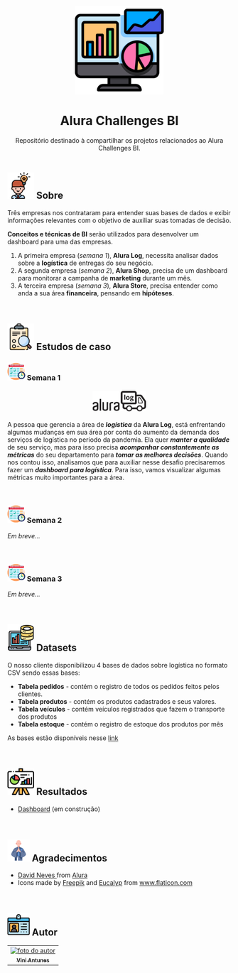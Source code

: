 <p align="center">
  <img src="images/analytics.png" float="center" width=200px/>
</p>

<h1 align="center"> Alura Challenges BI </h1>
<div align="center"> Repositório destinado à compartilhar os projetos relacionados ao Alura Challenges BI. </div>
<br>
<h2><img src="images/idea.png" width=60px/> Sobre </h2>
  <p> Três empresas nos contrataram para entender suas bases de dados e exibir informações relevantes com o objetivo de auxiliar suas tomadas de decisão. </p>

  <p> <b>Conceitos e técnicas de BI</b> serão utilizados para desenvolver um dashboard para uma das empresas. </p>
  <p>
    <ol>
      <li> A primeira empresa (<i>semana 1</i>), <b>Alura Log</b>, necessita analisar dados sobre a <b>logística</b> de entregas do seu negócio. </li>
      <li> A segunda empresa (<i>semana 2</i>), <b>Alura Shop</b>, precisa de um dashboard para monitorar a campanha de <b>marketing</b> durante um mês. </li>
      <li> A terceira empresa (<i>semana 3</i>), <b>Alura Store</b>, precisa entender como anda a sua área <b>financeira</b>, pensando em <b>hipóteses</b>. </li>
    </ol>
  </p>
<br>
<h2><img src="images/case-study.png" width=60px/> Estudos de caso </h2>

  <h3> <img src="images/timetable.png" width=40px/> Semana 1 </h3>
  
  <h4 align="center"> <img src="images/alura_log_preto.png" width=120px/> </h4>

  <p> A pessoa que gerencia a área de <i><b>logística</b></i> da <b>Alura Log</b>, está enfrentando algumas mudanças em sua área por conta do aumento da demanda dos serviços de logística no período da pandemia. Ela quer <i><b>manter a qualidade</b></i> de seu serviço, mas para isso precisa <i><b>acompanhar constantemente as métricas</b></i> do seu departamento para <i><b>tomar as melhores decisões</b></i>. Quando nos contou isso, analisamos que para auxiliar nesse desafio precisaremos fazer um <i><b>dashboard para logística</b></i>. Para isso, vamos visualizar algumas métricas muito importantes para a área. </p>
<br>
<h3><img src="images/timetable.png" width=40px/> Semana 2 </h3>
  <p> <i>Em breve...</i> </p>
<br>
  <h3><img src="images/timetable.png" width=40px/> Semana 3 </h3>
  <p> <i>Em breve...</i> </p>
<br>
<h2><img src="images/datasets.png" width=60px/> Datasets </h2>
  <p> O nosso cliente disponibilizou 4 bases de dados sobre logística no formato CSV sendo essas bases: </p>
  <ul>
    <li> <b>Tabela pedidos</b> - contém o registro de todos os pedidos feitos pelos clientes. </li>
    <li> <b>Tabela produtos</b> - contém os produtos cadastrados e seus valores. </li>
    <li> <b>Tabela veículos</b> - contém veículos registrados que fazem o transporte dos produtos </li>
    <li> <b>Tabela estoque</b> - contém o registro de estoque dos produtos por mês </li>
  </ul>

  <p> As bases estão disponíveis nesse <a href="https://drive.google.com/drive/folders/1saKsmnW4FvOw_MRG363pNEYFbFpGw5hf?usp=sharing" target="_blank">link</a> </p>
<br>
<h2><img src="images/results.png" width=60px/> Resultados </h2>
  <ul>
    <li> <a target="_blank" href="https://datastudio.google.com/s/nKXGqZEupM4" target="_blank"> Dashboard</a> (em construção) </li>
  </ul>
<br>
<h2><img src="https://raw.githubusercontent.com/ViniViniAntunes/Prevendo_Valor_de_Aluguel_em_SP/master/Previsao_valor_aluguel/images/agradecimentos.svg" width=50px/> Agradecimentos </h2>
  <div>
    <p>
      <ul>
        <adress>
          <li><a target="_blank" href="https://www.linkedin.com/in/david-neves-04b543185/" title="David Neves"> David Neves </a> from <a target="_blank" href="https://www.alura.com.br/" title="Alura">Alura</a></li>
        </adress>
        <adress>
          <li>Icons made by <a target="_blank" href="https://www.freepik.com" title="Freepik">Freepik</a> and <a target="_blank" href="https://www.flaticon.com/authors/eucalyp" title="Eucalyp">Eucalyp</a> from <a target="_blank" href="https://www.flaticon.com/" title="Flaticon">www.flaticon.com</a></li>
        </adress>
      </ul>
    </p>
  </div>
<br>
<h2><img src="https://raw.githubusercontent.com/ViniViniAntunes/Prevendo_Valor_de_Aluguel_em_SP/master/Previsao_valor_aluguel/images/autor.svg" width=50px/> Autor </h2>
  <table>
    <tr>
      <td align="center"><a target="_blank" href="https://viniviniantunes.github.io/" target="_blank"><img src="https://avatars0.githubusercontent.com/u/57882903?s=460&u=caee8cc76060b036952e169feba0449f2d43519e&v=4" width="140px;" alt="foto do autor"/><br><sub><b>Vini Antunes</b></sub></a><br></td>
    <tr>
  </table>
